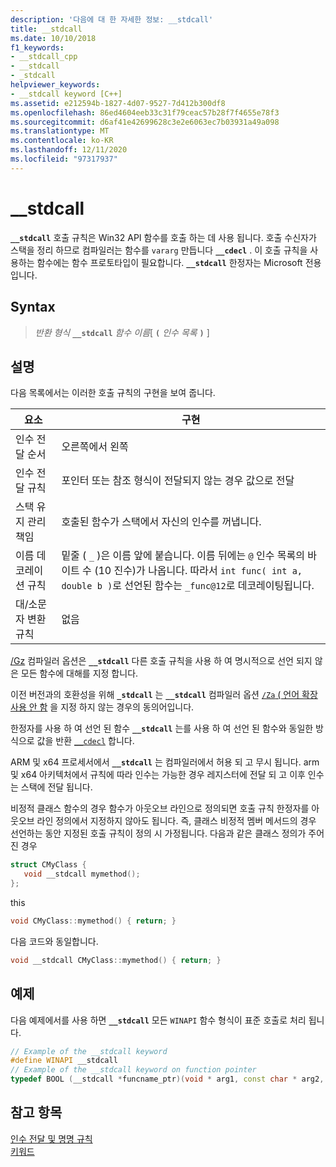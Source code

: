 ```yaml
---
description: '다음에 대 한 자세한 정보: __stdcall'
title: __stdcall
ms.date: 10/10/2018
f1_keywords:
- __stdcall_cpp
- __stdcall
- _stdcall
helpviewer_keywords:
- __stdcall keyword [C++]
ms.assetid: e212594b-1827-4d07-9527-7d412b300df8
ms.openlocfilehash: 86ed4604eeb33c31f79ceac57b28f7f4655e78f3
ms.sourcegitcommit: d6af41e42699628c3e2e6063ec7b03931a49a098
ms.translationtype: MT
ms.contentlocale: ko-KR
ms.lasthandoff: 12/11/2020
ms.locfileid: "97317937"
---
```

# <a name="__stdcall"></a>__stdcall

**`__stdcall`** 호출 규칙은 Win32 API 함수를 호출 하는 데 사용 됩니다. 호출 수신자가 스택을 정리 하므로 컴파일러는 함수를 `vararg` 만듭니다 **`__cdecl`** . 이 호출 규칙을 사용하는 함수에는 함수 프로토타입이 필요합니다. **`__stdcall`** 한정자는 Microsoft 전용입니다.

## <a name="syntax"></a>Syntax

> *반환 형식* **`__stdcall`** *함수 이름*[ **`(`** *인수 목록* **`)`** ]

## <a name="remarks"></a>설명

다음 목록에서는 이러한 호출 규칙의 구현을 보여 줍니다.

|요소|구현|
|-------------|--------------------|
|인수 전달 순서|오른쪽에서 왼쪽|
|인수 전달 규칙|포인터 또는 참조 형식이 전달되지 않는 경우 값으로 전달|
|스택 유지 관리 책임|호출된 함수가 스택에서 자신의 인수를 꺼냅니다.|
|이름 데코레이션 규칙|밑줄 ( `_` )은 이름 앞에 붙습니다. 이름 뒤에는 `@` 인수 목록의 바이트 수 (10 진수)가 나옵니다. 따라서 `int func( int a, double b )`로 선언된 함수는 `_func@12`로 데코레이팅됩니다.|
|대/소문자 변환 규칙|없음|

[/Gz](../build/reference/gd-gr-gv-gz-calling-convention.md) 컴파일러 옵션은 **`__stdcall`** 다른 호출 규칙을 사용 하 여 명시적으로 선언 되지 않은 모든 함수에 대해를 지정 합니다.

이전 버전과의 호환성을 위해 **`_stdcall`** 는 **`__stdcall`** 컴파일러 옵션 [ `/Za` \( 언어 확장 사용 안 함](../build/reference/za-ze-disable-language-extensions.md) 을 지정 하지 않는 경우의 동의어입니다.

한정자를 사용 하 여 선언 된 함수 **`__stdcall`** 는를 사용 하 여 선언 된 함수와 동일한 방식으로 값을 반환 [`__cdecl`](../cpp/cdecl.md) 합니다.

ARM 및 x64 프로세서에서 **`__stdcall`** 는 컴파일러에서 허용 되 고 무시 됩니다. arm 및 x64 아키텍처에서 규칙에 따라 인수는 가능한 경우 레지스터에 전달 되 고 이후 인수는 스택에 전달 됩니다.

비정적 클래스 함수의 경우 함수가 아웃오브 라인으로 정의되면 호출 규칙 한정자를 아웃오브 라인 정의에서 지정하지 않아도 됩니다. 즉, 클래스 비정적 멤버 메서드의 경우 선언하는 동안 지정된 호출 규칙이 정의 시 가정됩니다. 다음과 같은 클래스 정의가 주어진 경우

```cpp
struct CMyClass {
   void __stdcall mymethod();
};
```

this

```cpp
void CMyClass::mymethod() { return; }
```

다음 코드와 동일합니다.

```cpp
void __stdcall CMyClass::mymethod() { return; }
```

## <a name="example"></a>예제

다음 예제에서를 사용 하면 **`__stdcall`** 모든 `WINAPI` 함수 형식이 표준 호출로 처리 됩니다.

```cpp
// Example of the __stdcall keyword
#define WINAPI __stdcall
// Example of the __stdcall keyword on function pointer
typedef BOOL (__stdcall *funcname_ptr)(void * arg1, const char * arg2, DWORD flags, ...);
```

## <a name="see-also"></a>참고 항목

[인수 전달 및 명명 규칙](../cpp/argument-passing-and-naming-conventions.md)<br/>
[키워드](../cpp/keywords-cpp.md)
